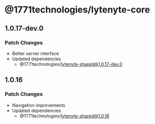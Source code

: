 # @1771technologies/lytenyte-core

## 1.0.17-dev.0

### Patch Changes

- Better server interface
- Updated dependencies
  - @1771technologies/lytenyte-shared@1.0.17-dev.0

## 1.0.16

### Patch Changes

- Navigation improvements
- Updated dependencies
  - @1771technologies/lytenyte-shared@1.0.16
